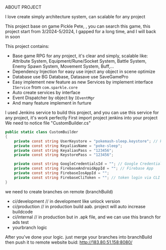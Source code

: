 ABOUT PROJECT

I love create simply architecture system, can scalable for any project

This project base on game Pickle Pete, , you can search this game, this project start from 3/2024-5/2024, I gapped for a long time, and I will back in soon

This project contains:

- Base game RPG for any project, it's clear and simply, scalable like: Attribute System, Equipment/Rune/Socket System, Battle System, Enemy Spawn System, Movement System, Buff,...
- Dependency Injection for easy use inject any object in scene optimize
- Database use BG Database, Datasave use SaveGamePro
- Easy implement new feature as new Services by implement interface ```IService``` from ```com.sparkle.core```
- Auto create services by interface
- Event Dispatcher by object by ```IEventMgr```
- And many feature implement in furture 




I used Jenkins service to build this project, and you can use this service for any project, it's work perfectly
First import project jenkins into your project
We need to notice file "CustomBuilder.cs"
```c#
public static class CustomBuilder
{
    private const string UserKeystore = "pokemash-sleep.keystore"; // keystore
    private const string KeyaliasName = "poke-sleep";
    private const string KeyaliasPass = "123456";
    private const string KeystorePass = "123456"; 

    private const string GoogleCredentialsId = ""; // Google Credentials to use jenkins auto publish internal to googleplay
    private const string FirebaseAndroidAppId = ""; // Firebase App
    private const string FirebaseIosAppId = ""; 
    private const string FirebaseCliToken = ""; // token login via CLI Firebase to push symbol to Firebase
}
```
we need to create branches on remote (branchBuild)
- ci/development // in development like unlock version
- ci/production // in production build aab. project will auto increase buildcode
- ci/internal // in production but in .apk file, and we can use this branch for ads test
- yourbranch logic

After you've done your logic. just merge your branches into branchBuild then push it to remote
website buid: http://183.80.51.158:8080/
